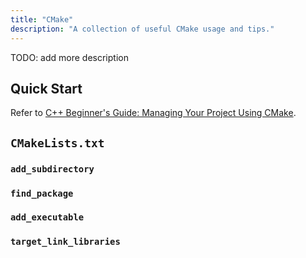 ```yaml
---
title: "CMake"
description: "A collection of useful CMake usage and tips."
---
```


TODO: add more description

## Quick Start

Refer to [C++ Beginner's Guide: Managing Your Project Using CMake](../../blog/2023-09-04-cpp-beginner-cmake).

## `CMakeLists.txt`

### `add_subdirectory`

### `find_package`

### `add_executable`

### `target_link_libraries`
